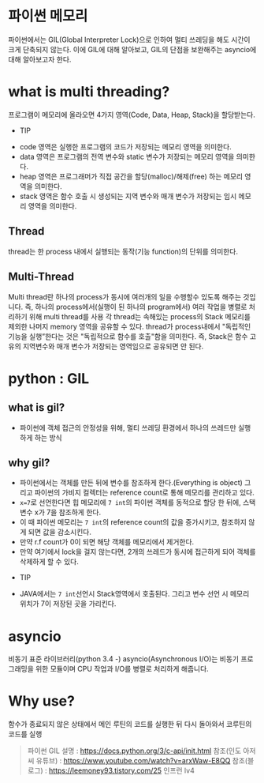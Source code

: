 # 파이썬 메모리

파이썬에서는 GIL(Global Interpreter Lock)으로 인하여 멀티 쓰레딩을 해도 시간이 크게 단축되지 않는다. 이에 GIL에 대해 알아보고, GIL의 단점을 보완해주는 asyncio에 대해 알아보고자 한다.


# what is multi threading?

프로그램이 메모리에 올라오면 4가지 영역(Code, Data, Heap, Stack)을 할당받는다.

* TIP
- code 영역은 실행한 프로그램의 코드가 저장되는 메모리 영역을 의미한다.
- data 영역은 프로그램의 전역 변수와 static 변수가 저장되는 메모리 영역을 의미한다.
- heap 영역은 프로그래머가 직접 공간을 할당(malloc)/해제(free) 하는 메모리 영역을 의미한다.
- stack 영역은 함수 호출 시 생성되는 지역 변수와 매개 변수가 저장되는 임시 메모리 영역을 의미한다.

## Thread
thread는 한 process 내에서 실행되는 동작(기능 function)의 단위를 의미한다.

## Multi-Thread
Multi thread란 하나의 process가 동시에 여러개의 일을 수행할수 있도록 해주는 것입니다. 즉, 하나의 process에서(실행이 된 하나의 program에서) 여러 작업을 병렬로 처리하기 위해 multi thread를 사용
각 thread는 속해있는 process의 Stack 메모리를 제외한 나머지 memory 영역을 공유할 수 있다.
thread가 process내에서 "독립적인 기능을 실행”한다는 것은 "독립적으로 함수를 호출"함을 의미한다. 즉, Stack은 함수 고유의 지역변수와 매개 변수가 저장되는 영역임으로 공유되면 안 된다.

# python : GIL

## what is gil?

- 파이썬에 객체 접근의 안정성을 위해, 멀티 쓰레딩 환경에서 하나의 쓰레드만 실행하게 하는 방식

## why gil?
- 파이썬에서는 객체를 만든 뒤에 변수를 참조하게 한다.(Everything is object) 그리고 파이썬의 가비지 컬렉터는 reference count로 통해 메모리를 관리하고 있다.
- `x=7`로 선언한다면 힙 메모리에 `7 int`의 파이썬 객체를 동적으로 할당 한 뒤에, 스택 변수 x가 7을 참조하게 한다.
- 이 때 파이썬 메모리는 `7 int`의 reference count의 값을 증가시키고, 참조하지 않게 되면 값을 감소시킨다.
- 만약 r.f count가 0이 되면 해당 객체를 메모리에서 제거한다.
- 만약 여기에서 lock을 걸지 않는다면, 2개의 쓰레드가 동시에 접근하게 되어 객체를 삭제하게 할 수 있다.

* TIP
- JAVA에서는 `7 int`선언시 Stack영역에서 호출된다. 그리고 변수 선언 시 메모리 위치가 7이 저장된 곳을 가리킨다.

# asyncio
비동기 표준 라이브러리(python 3.4 -)
asyncio(Asynchronous I/O)는 비동기 프로그래밍을 위한 모듈이며 CPU 작업과 I/O를 병렬로 처리하게 해줍니다.

# Why use?
함수가 종료되지 않은 상태에서 메인 루틴의 코드를 실행한 뒤 다시 돌아와서 코루틴의 코드를 실행


> 파이썬 GIL 설명 : https://docs.python.org/3/c-api/init.html
> 참조(인도 아저씨 유튜브) : https://www.youtube.com/watch?v=arxWaw-E8QQ
> 참조(블로그) : https://leemoney93.tistory.com/25
> 인프런 lv4